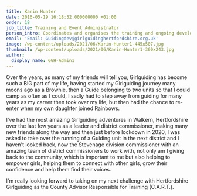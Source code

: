 ```yaml
---
title: Karin Hunter
date: 2016-05-19 16:18:52.000000000 +01:00
order: 18
job_title: Training and Event Administrator
person_intro: Coordinates and organises the training and ongoing development of Leaders.
email: 'Email: Guidingdev@girlguidinghertfordshire.org.uk'
image: /wp-content/uploads/2021/06/Karin-Hunter1-445x507.jpg
thumbnail: /wp-content/uploads/2021/06/Karin-Hunter1-360x243.jpg
author:
  display_name: GGH-Admin1
---
```

Over the years, as many of my friends will tell you, Girlguiding has become such a BIG part of my life, having started my Girlguiding journey many moons ago as a Brownie, then a Guide belonging to two units so that I could camp as often as I could, I sadly had to step away from guiding for many years as my career then took over my life, but then had the chance to re-enter when my own daughter joined Rainbows.

I've had the most amazing Girlguiding adventures in Walkern, Hertfordshire over the last few years as a leader and district commissioner, making many new friends along the way and then just before lockdown in 2020, I was asked to take over the running of a Guiding unit in the next district and I haven't looked back, now the Stevenage division commissioner with an amazing team of district commissioners to work with, not only am I giving back to the community, which is important to me but also helping to empower girls, helping them to connect with other girls, grow their confidence and help them find their voices.

I'm really looking forward to taking on my next challenge with Hertfordshire Girlguiding as the County Advisor Responsible for Training (C.A.R.T.).
